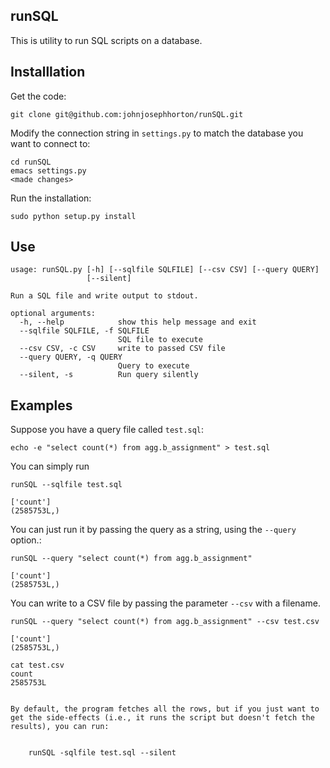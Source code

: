 runSQL 
------

This is utility to run SQL scripts on a database. 


Installlation
-------------

Get the code: 

    git clone git@github.com:johnjosephhorton/runSQL.git

Modify the connection string in `settings.py` to match the database you want to connect to: 

	cd runSQL
	emacs settings.py
	<made changes> 
	
Run the installation: 

	sudo python setup.py install 

Use
---

```
usage: runSQL.py [-h] [--sqlfile SQLFILE] [--csv CSV] [--query QUERY]
                 [--silent]

Run a SQL file and write output to stdout.

optional arguments:
  -h, --help            show this help message and exit
  --sqlfile SQLFILE, -f SQLFILE
                        SQL file to execute
  --csv CSV, -c CSV     write to passed CSV file
  --query QUERY, -q QUERY
                        Query to execute
  --silent, -s          Run query silently
```

Examples 
--------

Suppose you have a query file called `test.sql`: 

    echo -e "select count(*) from agg.b_assignment" > test.sql 

You can simply run 

	runSQL --sqlfile test.sql 
	
	['count']
	(2585753L,)

You can just run it by passing the query as a string, using the ``--query`` option.: 

    runSQL --query "select count(*) from agg.b_assignment"
	
	['count']
	(2585753L,)
	
You can write to a CSV file by passing the parameter `--csv` with a filename.

    runSQL --query "select count(*) from agg.b_assignment" --csv test.csv 
	
	['count']
	(2585753L,)

	cat test.csv 
	count
	2585753L
```

By default, the program fetches all the rows, but if you just want to get the side-effects (i.e., it runs the script but doesn't fetch the results), you can run: 


	runSQL -sqlfile test.sql --silent 



